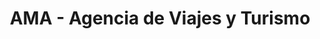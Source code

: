 ---
title: "AMA - Agencia de Viajes y Turismo"
url: /trujillo/ama-agencia-de-viajes-y-turismo/
shop: agencia de viajes
---